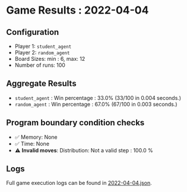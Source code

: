 
# Game Results : 2022-04-04


 ## Configuration 

 - Player 1: `student_agent`
 - Player 2: `random_agent`
 - Board Sizes: min : 6, max: 12
 - Number of runs: 100


 ## Aggregate Results 

 - `student_agent` : Win percentage : 33.0% (33/100 in 0.004 seconds.)
 - `random_agent` : Win percentage : 67.0% (67/100 in 0.003 seconds.)


 ## Program boundary condition checks 

 - :white_check_mark: Memory: None
 - :white_check_mark: Time: None
 - :warning: **Invalid moves**: Distribution: Not a valid step : 100.0 %


 ## Logs 

 Full game execution logs can be found in [2022-04-04.json](2022-04-04.json).


